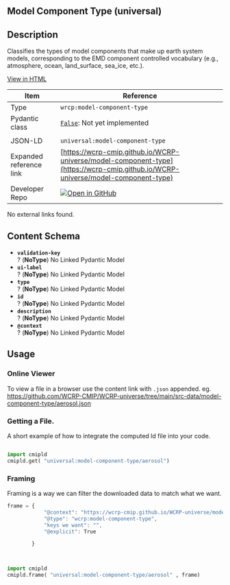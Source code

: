 

<section id="description">

# Model Component Type  (universal)



## Description
Classifies the types of model components that make up earth system models, corresponding to the EMD component controlled vocabulary (e.g., atmosphere, ocean, land_surface, sea_ice, etc.).

[View in HTML](https://wcrp-cmip.github.io/WCRP-universe/model-component-type/model-component-type)

</section>



<section id="info">


| Item | Reference |
| --- | --- |
| Type | `wrcp:model-component-type` |
| Pydantic class | [`False`](https://github.com/ESGF/esgf-vocab/blob/main/src/esgvoc/api/data_descriptors/False.py):  Not yet implemented |
| | |
| JSON-LD | `universal:model-component-type` |
| Expanded reference link | [https://wcrp-cmip.github.io/WCRP-universe/model-component-type](https://wcrp-cmip.github.io/WCRP-universe/model-component-type) |
| Developer Repo | [![Open in GitHub](https://img.shields.io/badge/Open-GitHub-blue?logo=github&style=flat-square)](https://github.com/WCRP-CMIP/WCRP-universe/tree/main/src-data/model-component-type) |


</section>
    No external links found. 
<section id="schema">

## Content Schema

- **`validation-key`**  
  ? (**NoType**)
  No Linked Pydantic Model 
- **`ui-label`**  
  ? (**NoType**)
  No Linked Pydantic Model 
- **`type`**  
  ? (**NoType**)
  No Linked Pydantic Model 
- **`id`**  
  ? (**NoType**)
  No Linked Pydantic Model 
- **`description`**  
  ? (**NoType**)
  No Linked Pydantic Model 
- **`@context`**  
  ? (**NoType**)
  No Linked Pydantic Model 





</section>   

<section id="usage">

## Usage

### Online Viewer 
To view a file in a browser use the content link with `.json` appended. 
eg. https://github.com/WCRP-CMIP/WCRP-universe/tree/main/src-data/model-component-type/aerosol.json

### Getting a File. 

A short example of how to integrate the computed ld file into your code. 

```python

import cmipld
cmipld.get( "universal:model-component-type/aerosol")

```

### Framing
Framing is a way we can filter the downloaded data to match what we want. 
```js
frame = {
            "@context": "https://wcrp-cmip.github.io/WCRP-universe/model-component-type/_context_",
            "@type": "wcrp:model-component-type",
            "keys we want": "",
            "@explicit": True

        }
        
```

```python

import cmipld
cmipld.frame( "universal:model-component-type/aerosol" , frame)

```
</section>

    